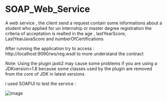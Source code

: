 # SOAP_Web_Service
A web service , the client send a request contain some informations about a student who applied for un internship or master degree registration
the criteria of acceptation is realted in the age , lastYearScore, LastYearJavaScore and numberOfCertifications 

After running the application try to access :   http://localhost:9090/ws/reg.wsdl
to more understand the contract 

Note: Using the plugin jaxb2 may cause some problems if you are using a JDKversion>1.8 because some classes used by the plugin are removed from the core of JDK in latest versions

i used SOAPUI to test the service :

![image](https://user-images.githubusercontent.com/53187839/115641824-c633ff00-a311-11eb-9f8f-63d637c7954e.png)
